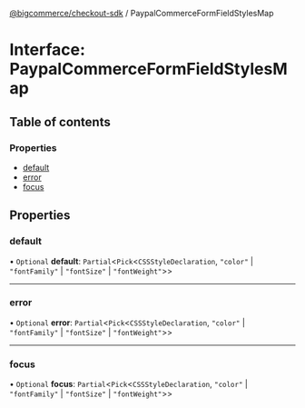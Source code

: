 [@bigcommerce/checkout-sdk](../README.md) / PaypalCommerceFormFieldStylesMap

# Interface: PaypalCommerceFormFieldStylesMap

## Table of contents

### Properties

- [default](PaypalCommerceFormFieldStylesMap.md#default)
- [error](PaypalCommerceFormFieldStylesMap.md#error)
- [focus](PaypalCommerceFormFieldStylesMap.md#focus)

## Properties

### default

• `Optional` **default**: `Partial`<`Pick`<`CSSStyleDeclaration`, ``"color"`` \| ``"fontFamily"`` \| ``"fontSize"`` \| ``"fontWeight"``\>\>

___

### error

• `Optional` **error**: `Partial`<`Pick`<`CSSStyleDeclaration`, ``"color"`` \| ``"fontFamily"`` \| ``"fontSize"`` \| ``"fontWeight"``\>\>

___

### focus

• `Optional` **focus**: `Partial`<`Pick`<`CSSStyleDeclaration`, ``"color"`` \| ``"fontFamily"`` \| ``"fontSize"`` \| ``"fontWeight"``\>\>
